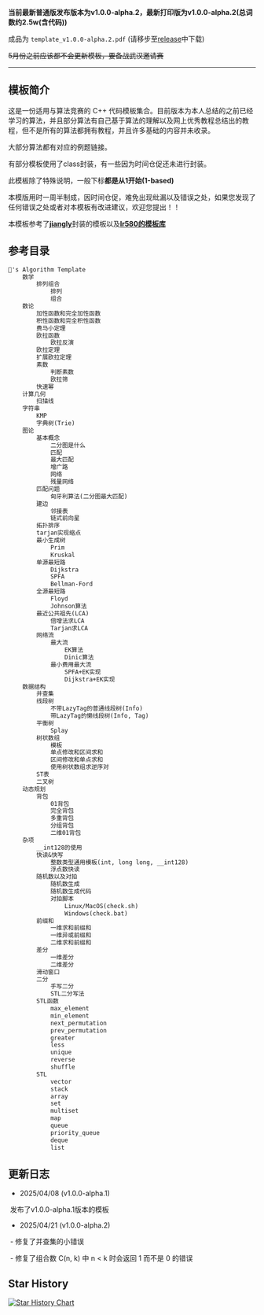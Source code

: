 **当前最新普通版发布版本为v1.0.0-alpha.2，最新打印版为v1.0.0-alpha.2(总词数约2.5w(含代码))**

成品为 `template_v1.0.0-alpha.2.pdf` (请移步至[release](https://github.com/ICE-awa/ice_algorithm_template/releases/tag/v1.0.0-alpha.1)中下载)

<span style="text-decoration:line-through">5月份之前应该都不会更新模板，要备战武汉邀请赛</span>

<hr/>

## 模板简介

这是一份适用与算法竞赛的 C++ 代码模板集合。目前版本为本人总结的之前已经学习的算法，并且部分算法有自己基于算法的理解以及网上优秀教程总结出的教程，但不是所有的算法都拥有教程，并且许多基础的内容并未收录。

大部分算法都有对应的例题链接。

有部分模板使用了class封装，有一些因为时间仓促还未进行封装。

此模板除了特殊说明，一般下标**都是从1开始(1-based)**

本模版用时一周半制成，因时间仓促，难免出现纰漏以及错误之处，如果您发现了任何错误之处或者对本模板有改进建议，欢迎您提出！！

本模板参考了<a href="https://codeforces.com/profile/jiangly"><span style="font-weight:bold">jiangly</span></a>封装的模板以及<a href="https://github.com/lr580" style="font-weight:bold">lr580的模板库</a>



## 参考目录

```markdown
🧊's Algorithm Template
	数学
		排列组合
			排列
			组合
	数论
		加性函数和完全加性函数
		积性函数和完全积性函数
		费马小定理
		欧拉函数
			欧拉反演
		欧拉定理
		扩展欧拉定理
		素数
			判断素数
			欧拉筛
		快速幂
	计算几何
		扫描线
	字符串
		KMP
		字典树(Trie)
	图论
		基本概念
			二分图是什么
			匹配
			最大匹配
			增广路
			网络
			残量网络
		匹配问题
			匈牙利算法(二分图最大匹配)
		建边
			邻接表
			链式前向星
		拓扑排序
		tarjan实现缩点
		最小生成树
			Prim
			Kruskal
		单源最短路
			Dijkstra
			SPFA
			Bellman-Ford
		全源最短路
			Floyd
			Johnson算法
		最近公共祖先(LCA)
			倍增法求LCA
			Tarjan求LCA
		网络流
			最大流
				EK算法
				Dinic算法
			最小费用最大流
				SPFA+EK实现
				Dijkstra+EK实现
	数据结构
		并查集
		线段树
			不带LazyTag的普通线段树(Info)
			带LazyTag的懒线段树(Info, Tag)
		平衡树
			Splay
		树状数组
			模板
			单点修改和区间求和
			区间修改和单点求和
			使用树状数组求逆序对
		ST表
		二叉树
	动态规划
		背包
			01背包
			完全背包
			多重背包
			分组背包
			二维01背包
	杂项
		__int128的使用
		快读&快写
			整数类型通用模板(int, long long, __int128)
			浮点数快读
		随机数以及对拍
			随机数生成
			随机数生成代码
			对拍脚本
				Linux/MacOS(check.sh)
				Windows(check.bat)
		前缀和
			一维求和前缀和
			一维异或前缀和
			二维求和前缀和
		差分
			一维差分
			二维差分
		滑动窗口
		二分
			手写二分
			STL二分写法
		STL函数
			max_element
			min_element
			next_permutation
			prev_permutation
			greater
			less
			unique
			reverse
			shuffle
		STL
			vector
			stack
			array
			set
			multiset
			map
			queue
			priority_queue
			deque
			list
```



## 更新日志

* 2025/04/08 (v1.0.0-alpha.1)

​	发布了v1.0.0-alpha.1版本的模板

* 2025/04/21 (v1.0.0-alpha.2)

​	- 修复了并查集的小错误

​	- 修复了组合数 C(n, k) 中 n < k 时会返回 1 而不是 0 的错误


## Star History

[![Star History Chart](https://api.star-history.com/svg?repos=ICE-awa/ice_algorithm_template&type=Date)](https://www.star-history.com/#ICE-awa/ice_algorithm_template&Date)

